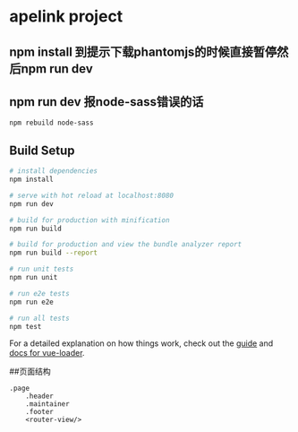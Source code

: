 # apelink project

## npm install 到提示下载phantomjs的时候直接暂停然后npm run dev

## npm run dev 报node-sass错误的话
```
npm rebuild node-sass
```



## Build Setup

``` bash
# install dependencies
npm install

# serve with hot reload at localhost:8080
npm run dev

# build for production with minification
npm run build

# build for production and view the bundle analyzer report
npm run build --report

# run unit tests
npm run unit

# run e2e tests
npm run e2e

# run all tests
npm test
```

For a detailed explanation on how things work, check out the [guide](http://vuejs-templates.github.io/webpack/) and [docs for vue-loader](http://vuejs.github.io/vue-loader).


##页面结构
```
.page
	.header
	.maintainer
	.footer
	<router-view/>
```